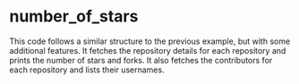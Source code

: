 # number_of_stars
This code follows a similar structure to the previous example, but with some additional features. It fetches the repository details for each repository and prints the number of stars and forks. It also fetches the contributors for each repository and lists their usernames.
